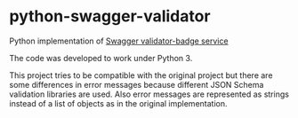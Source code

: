 # python-swagger-validator
Python implementation of [Swagger validator-badge service](https://github.com/swagger-api/validator-badge)

The code was developed to work under Python 3.

This project tries to be compatible with the original project but there are some differences in error messages
because different JSON Schema validation libraries are used. Also error messages are represented as strings instead
of a list of objects as in the original implementation.
